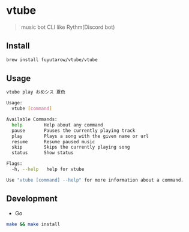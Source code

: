 # vtube
> music bot CLI like Rythm(Discord bot)


## Install
```sh
brew install fuyutarow/vtube/vtube
```


## Usage
```sh
vtube play おめシス 夏色
```

```sh
Usage:
  vtube [command]

Available Commands:
  help        Help about any command
  pause       Pauses the currently playing track
  play        Plays a song with the given name or url
  resume      Resume paused music
  skip        Skips the currently playing song
  status      Show status

Flags:
  -h, --help   help for vtube

Use "vtube [command] --help" for more information about a command.
```


## Development
- Go

```sh
make && make install
```
